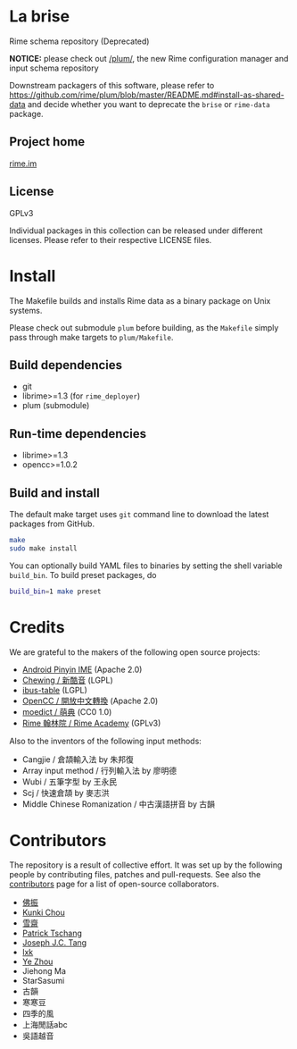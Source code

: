 <meta charset="UTF-8">

La brise
===
Rime schema repository (Deprecated)

**NOTICE:** please check out [/plum/](https://github.com/rime/plum), the new Rime configuration manager and input schema repository

Downstream packagers of this software, please refer to
https://github.com/rime/plum/blob/master/README.md#install-as-shared-data
and decide whether you want to deprecate the `brise` or `rime-data` package.

Project home
---
[rime.im](http://rime.im)

License
---
GPLv3

Individual packages in this collection can be released under different licenses.
Please refer to their respective LICENSE files.

Install
===

The Makefile builds and installs Rime data as a binary package on Unix systems.

Please check out submodule `plum` before building, as the `Makefile` simply pass through make targets to `plum/Makefile`.

Build dependencies
---

- git
- librime>=1.3 (for `rime_deployer`)
- plum (submodule)

Run-time dependencies
---

  - librime>=1.3
  - opencc>=1.0.2

Build and install
---

The default make target uses `git` command line to download the latest packages
from GitHub.

```sh
make
sudo make install
```

You can optionally build YAML files to binaries by setting the shell variable
`build_bin`. To build preset packages, do

```sh
build_bin=1 make preset
```

Credits
===
We are grateful to the makers of the following open source projects:

  - [Android Pinyin IME](https://source.android.com/) (Apache 2.0)
  - [Chewing / 新酷音](http://chewing.im/) (LGPL)
  - [ibus-table](https://github.com/acevery/ibus-table) (LGPL)
  - [OpenCC / 開放中文轉換](https://github.com/BYVoid/OpenCC) (Apache 2.0)
  - [moedict / 萌典](https://www.moedict.tw) (CC0 1.0)
  - [Rime 翰林院 / Rime Academy](https://github.com/rime-aca) (GPLv3)

Also to the inventors of the following input methods:

  - Cangjie / 倉頡輸入法 by 朱邦復
  - Array input method / 行列輸入法 by 廖明德
  - Wubi / 五筆字型 by 王永民
  - Scj / 快速倉頡 by 麥志洪
  - Middle Chinese Romanization / 中古漢語拼音 by 古韻

Contributors
===
The repository is a result of collective effort. It was set up by the following
people by contributing files, patches and pull-requests. See also the
[contributors](https://github.com/rime/brise/graphs/contributors) page for a
list of open-source collaborators.

  - [佛振](https://github.com/lotem)
  - [Kunki Chou](https://github.com/kunki)
  - [雪齋](https://github.com/LEOYoon-Tsaw)
  - [Patrick Tschang](https://github.com/Patricivs)
  - [Joseph J.C. Tang](https://github.com/jinntrance)
  - [lxk](http://101reset.com)
  - [Ye Zhou](https://github.com/zhouye)
  - Jiehong Ma
  - StarSasumi
  - 古韻
  - 寒寒豆
  - 四季的風
  - 上海閒話abc
  - 吳語越音

